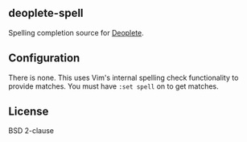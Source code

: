 ## deoplete-spell

Spelling completion source for
[Deoplete](https://github.com/Shougo/deoplete.nvim).

## Configuration

There is none. This uses Vim's internal spelling check functionality to provide
matches. You must have `:set spell` on to get matches.

## License

BSD 2-clause
